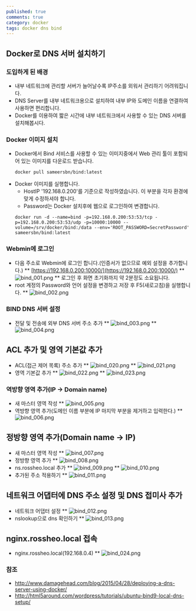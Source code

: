 ```yaml
---
published: true
comments: true
category: docker
tags: docker dns bind
---
```

## Docker로 DNS 서버 설치하기

### 도입하게 된 배경
* 내부 네트워크에 관리할 서버가 늘어날수록 IP주소를 외워서 관리하기 어려워집니다.
* DNS Server를 내부 네트워크용으로 설치하여 내부 IP와 도메인 이름을 연결하여 사용하면 편리합니다.
* Docker를 이용하여 짧은 시간에 내부 네트워크에서 사용할 수 있는 DNS 서버를 설치해봅시다.

### Docker 이미지 설치
* Docker에서 Bind 서비스를 사용할 수 있는 이미지중에서 Web 관리 툴이 포함되어 있는 이미지를 다운로드 받습니다.
	```
    docker pull sameersbn/bind:latest
    ```
* Docker 이미지를 실행합니다.
	* HostIP '192.168.0.200'를 기준으로 작성하였습니다. 이 부분을 각자 환경에 맞게 수정하셔야 합니다.
	* Password는 Docker 설치후에 웹으로 로그인하여 변경합니다.
	```
    docker run -d --name=bind -p=192.168.0.200:53:53/tcp -p=192.168.0.200:53:53/udp -p=10000:10000 --volume=/srv/docker/bind:/data --env='ROOT_PASSWORD=SecretPassword' sameersbn/bind:latest
    ```

### Webmin에 로그인
* 다음 주소로 Webmin에 로그인 합니다.(인증서가 없으므로 예외 설정을 추가합니다.)
** [https://192.168.0.200:10000/](https://192.168.0.200:10000/)
** ![bind_001.png]({{site.baseurl}}/assets/bind_001.png)
** 로그인 후 화면 초기화까지 약 2분정도 소요됩니다.
* root 계정의 Password와 언어 설정을 변경하고 저장 후 F5(새로고침)을 실행합니다.
** ![bind_002.png]({{site.baseurl}}/assets/bind_002.png)

### BIND DNS 서버 설정
* 전달 및 전송에 외부 DNS 서버 주소 추가
** ![bind_003.png]({{site.baseurl}}/assets/bind_003.png)
** ![bind_004.png]({{site.baseurl}}/assets/bind_004.png)

## ACL 추가 및 영역 기본값 추가
* ACL(접근 제어 목록) 주소 추가
** ![bind_020.png]({{site.baseurl}}/assets/bind_020.png)
** ![bind_021.png]({{site.baseurl}}/assets/bind_021.png)
* 영역 기본값 추가
** ![bind_022.png]({{site.baseurl}}/assets/bind_022.png)
** ![bind_023.png]({{site.baseurl}}/assets/bind_023.png)

### 역방향 영역 추가(IP -> Domain name)
* 새 마스터 영역 작성
** ![bind_005.png]({{site.baseurl}}/assets/bind_005.png)
* 역방향 영역 추가(도메인 이름 부분에 IP 마지막 부분을 제거하고 입력한다.)
** ![bind_006.png]({{site.baseurl}}/assets/bind_006.png)

## 정방향 영역 추가(Domain name -> IP)
* 새 마스터 영역 작성
** ![bind_007.png]({{site.baseurl}}/assets/bind_007.png)
* 정방향 영역 추가
** ![bind_008.png]({{site.baseurl}}/assets/bind_008.png)
* ns.rossheo.local 추가
** ![bind_009.png]({{site.baseurl}}/assets/bind_009.png)
** ![bind_010.png]({{site.baseurl}}/assets/bind_010.png)
* 추가된 주소 적용하기
** ![bind_011.png]({{site.baseurl}}/assets/bind_011.png)

## 네트워크 어댑터에 DNS 주소 설정 및 DNS 접미사 추가
* 네트워크 어댑터 설정
** ![bind_012.png]({{site.baseurl}}/assets/bind_012.png)
* nslookup으로 dns 확인하기
** ![bind_013.png]({{site.baseurl}}/assets/bind_013.png)

## nginx.rossheo.local 접속
* nginx.rossheo.local(192.168.0.4)
** ![bind_024.png]({{site.baseurl}}/assets/bind_024.png)


### 참조
* http://www.damagehead.com/blog/2015/04/28/deploying-a-dns-server-using-docker/
* http://html5around.com/wordpress/tutorials/ubuntu-bind9-local-dns-setup/
